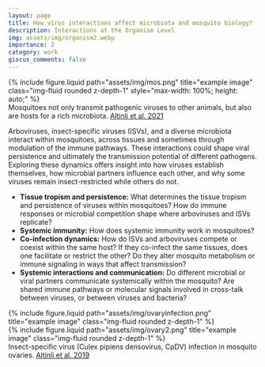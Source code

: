 ```yaml
---
layout: page
title: How virus interactions affect microbiota and mosquito biology?
description: Interactions at the Organism Level
img: assets/img/organism2.webp
importance: 2
category: work
giscus_comments: false
---
```


<div class="row justify-content-sm-center align-items-start">
  <div class="col-md-5">
    {% include figure.liquid path="assets/img/mos.png" title="example image" class="img-fluid rounded z-depth-1" style="max-width: 100%; height: auto;" %}
    <div class="caption text-center mt-2">
      Mosquitoes not only transmit pathogenic viruses to other animals, but also are hosts for a rich microbiota.  
      <a href="https://www.frontiersin.org/journals/cellular-and-infection-microbiology/articles/10.3389/fcimb.2021.694020/full?utm_source=dlvr.it&utm_medium=twitter">Altinli et al. 2021</a>
    </div>
  </div>
  <div class="col-md-7">
    <p>
      Arboviruses, insect-specific viruses (ISVs), and a diverse microbiota interact within mosquitoes, across tissues and sometimes through modulation of the immune pathways. These interactions could shape viral persistence and ultimately the transmission potential of different pathogens. Exploring these dynamics offers insight into how viruses establish themselves, how microbial partners influence each other, and why some viruses remain insect-restricted while others do not.
    </p>
    <ul class="mt-3">
      <li><strong>Tissue tropism and persistence:</strong> What determines the tissue tropism and persistence of viruses within mosquitoes? How do immune responses or microbial competition shape where arboviruses and ISVs replicate?</li>
      <li><strong>Systemic immunity:</strong> How does systemic immunity work in mosquitoes? </li>
      <li><strong>Co-infection dynamics:</strong> How do ISVs and arboviruses compete or coexist within the same host? If they co-infect the same tissues, does one facilitate or restrict the other? Do they alter mosquito metabolism or immune signaling in ways that affect transmission?</li>
      <li><strong>Systemic interactions and communication:</strong> Do different microbial or viral partners communicate systemically within the mosquito? Are shared immune pathways or molecular signals involved in cross-talk between viruses, or between viruses and bacteria?</li>
    </ul>
  </div>
</div>

<div class="row justify-content-sm-center mt-4">
  <div class="col-sm mt-3 mt-md-0">
    {% include figure.liquid path="assets/img/ovaryinfection.png" title="example image" class="img-fluid rounded z-depth-1" %}
  </div>
  <div class="col-sm mt-3 mt-md-0">
    {% include figure.liquid path="assets/img/ovary2.png" title="example image" class="img-fluid rounded z-depth-1" %}
  </div>
</div>
<div class="caption">
  Insect-specific virus (Culex pipiens densovirus, CpDV) infection in mosquito ovaries. <a href="https://doi.org/10.1111/1462-2920.14511">Altinli et al. 2019</a>
</div>

